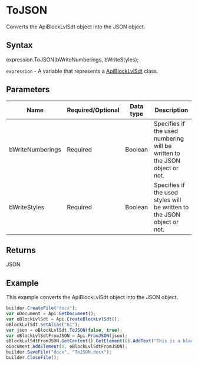 # ToJSON

Converts the ApiBlockLvlSdt object into the JSON object.

## Syntax

expression.ToJSON(bWriteNumberings, bWriteStyles);

`expression` - A variable that represents a [ApiBlockLvlSdt](../ApiBlockLvlSdt.md) class.

## Parameters

| **Name** | **Required/Optional** | **Data type** | **Description** |
| ------------- | ------------- | ------------- | ------------- |
| bWriteNumberings | Required | Boolean | Specifies if the used numbering will be written to the JSON object or not. |
| bWriteStyles | Required | Boolean | Specifies if the used styles will be written to the JSON object or not. |

## Returns

JSON

## Example

This example converts the ApiBlockLvlSdt object into the JSON object.

```javascript
builder.CreateFile("docx");
var oDocument = Api.GetDocument();
var oBlockLvlSdt = Api.CreateBlockLvlSdt();
oBlockLvlSdt.SetAlias("№1");
var json = oBlockLvlSdt.ToJSON(false, true);
var oBlockLvlSdtFromJSON = Api.FromJSON(json);
oBlockLvlSdtFromJSON.GetContent().GetElement(0).AddText("This is a block text content control.");
oDocument.AddElement(0, oBlockLvlSdtFromJSON);
builder.SaveFile("docx", "ToJSON.docx");
builder.CloseFile();
```